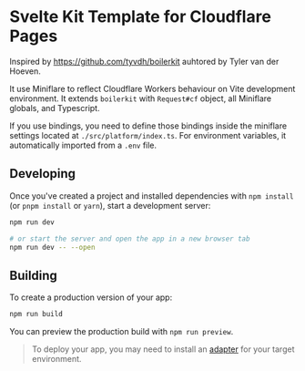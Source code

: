 # Svelte Kit Template for Cloudflare Pages

Inspired by https://github.com/tyvdh/boilerkit auhtored by Tyler van der Hoeven.

It use Miniflare to reflect Cloudflare Workers behaviour on Vite development environment. It extends `boilerkit` with `Request#cf` object, all Miniflare globals, and Typescript.

If you use bindings, you need to define those bindings inside the miniflare settings located at `./src/platform/index.ts`. For environment variables, it automatically imported from a `.env` file.

## Developing

Once you've created a project and installed dependencies with `npm install` (or `pnpm install` or `yarn`), start a development server:

```bash
npm run dev

# or start the server and open the app in a new browser tab
npm run dev -- --open
```

## Building

To create a production version of your app:

```bash
npm run build
```

You can preview the production build with `npm run preview`.

> To deploy your app, you may need to install an [adapter](https://kit.svelte.dev/docs/adapters) for your target environment.
